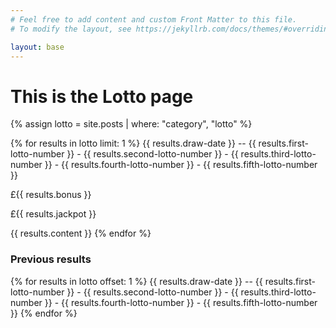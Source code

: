 ```yaml
---
# Feel free to add content and custom Front Matter to this file.
# To modify the layout, see https://jekyllrb.com/docs/themes/#overriding-theme-defaults

layout: base
---
```

<h1>This is the Lotto page</h1>

{% assign lotto = site.posts | where: "category", "lotto" %}

{% for results in lotto limit: 1 %}
<span>{{ results.draw-date }} -- {{ results.first-lotto-number }} - {{ results.second-lotto-number }} - {{ results.third-lotto-number }} - {{ results.fourth-lotto-number }} - {{ results.fifth-lotto-number }}</span>
<p>£{{ results.bonus }}</p>
<p>£{{ results.jackpot }}</p>
{{ results.content }}
{% endfor %}

<h3>Previous results</h3>

{% for results in lotto offset: 1 %}
<span>{{ results.draw-date }} -- {{ results.first-lotto-number }} - {{ results.second-lotto-number }} - {{ results.third-lotto-number }} - {{ results.fourth-lotto-number }} - {{ results.fifth-lotto-number }}</span>
{% endfor %}
